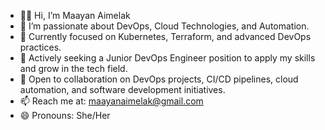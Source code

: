 - 👋🏽 Hi, I’m Maayan Aimelak
- 👀 I’m passionate about DevOps, Cloud Technologies, and Automation.
- 🌱 Currently focused on Kubernetes, Terraform, and advanced DevOps practices.
- 💼 Actively seeking a Junior DevOps Engineer position to apply my skills and grow in the tech field.  
- 💞️ Open to collaboration on DevOps projects, CI/CD pipelines, cloud automation, and software development initiatives.
- 📫 Reach me at: maayanaimelak@gmail.com
- 😄 Pronouns: She/Her
<!---
MaayanAimelak28/MaayanAimelak28 is a ✨ special ✨ repository because its `README.md` (this file) appears on your GitHub profile.
You can click the Preview link to take a look at your changes.
--->
